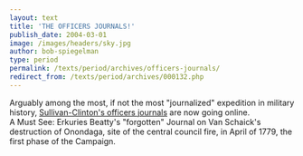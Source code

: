 ```yaml
---
layout: text
title: 'THE OFFICERS JOURNALS!'
publish_date: 2004-03-01
image: /images/headers/sky.jpg
author: bob-spiegelman
type: period
permalink: /texts/period/archives/officers-journals/
redirect_from: /texts/period/archives/000132.php
---
```



Arguably among the most, if not the most "journalized" expedition in military history, [Sullivan-Clinton's officers journals](http://www.usgwarchives.net/pa/1pa/1picts/sullivan/sitetoc.html) are now going online.  
A Must See: Erkuries Beatty's "forgotten" Journal on Van Schaick's destruction of Onondaga, site of the central council fire, in April of 1779, the first phase of the Campaign.
